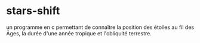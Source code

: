 # stars-shift
un programme en c permettant de connaître la position des étoiles au fil des Âges, la durée d'une année tropique et l'obliquité terrestre.
